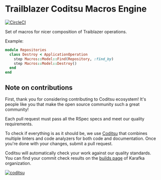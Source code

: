 # Trailblazer Coditsu Macros Engine

[![CircleCI](https://circleci.com/gh/coditsu/macros/tree/master.svg?style=svg)](https://circleci.com/gh/coditsu/macros/tree/master)

Set of macros for nicer composition of Traiblazer operations.

Example:

```ruby
module Repositories
  class Destroy < ApplicationOperation
    step Macros::Model::Find(Repository, :find_by)
    step Macros::Model::Destroy()
  end
end
```

## Note on contributions

First, thank you for considering contributing to Coditsu ecosystem! It's people like you that make the open source community such a great community!

Each pull request must pass all the RSpec specs and meet our quality requirements.

To check if everything is as it should be, we use [Coditsu](https://coditsu.io) that combines multiple linters and code analyzers for both code and documentation. Once you're done with your changes, submit a pull request.

Coditsu will automatically check your work against our quality standards. You can find your commit check results on the [builds page](https://app.coditsu.io/coditsu/commit_builds) of Karafka organization.

[![coditsu](https://coditsu.io/assets/quality_bar.svg)](https://app.coditsu.io/coditsu/commit_builds)
